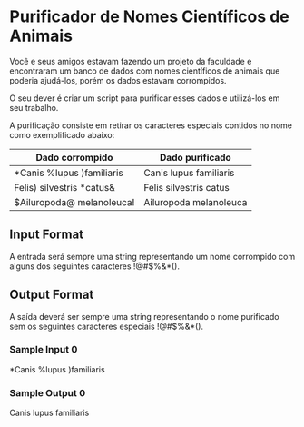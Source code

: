 # Purificador de Nomes Científicos de Animais

Você e seus amigos estavam fazendo um projeto da faculdade e encontraram um banco de dados com nomes científicos de animais que poderia ajudá-los, porém os dados estavam corrompidos.

O seu dever é criar um script para purificar esses dados e utilizá-los em seu trabalho.

A purificação consiste em retirar os caracteres especiais contidos no nome como exemplificado abaixo:

Dado corrompido | Dado purificado
--------------- | ----------------
*Canis %lupus )familiaris | Canis lupus familiaris
Felis) silvestris *catus& | Felis silvestris catus
$Ailuropoda@ melanoleuca! | Ailuropoda melanoleuca

## Input Format

A entrada será sempre uma string representando um nome corrompido com alguns dos seguintes caracteres !@#$%&*().

## Output Format

A saída deverá ser sempre uma string representando o nome purificado sem os seguintes caracteres especiais !@#$%&*().

### Sample Input 0

*Canis %lupus )familiaris

### Sample Output 0

Canis lupus familiaris
